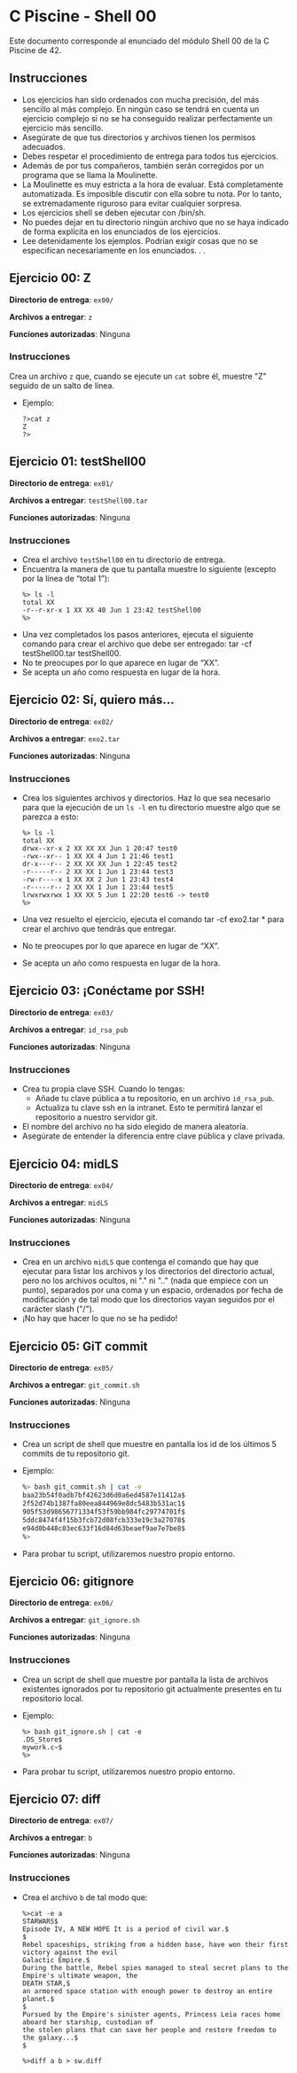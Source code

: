 # C Piscine - Shell 00

Este documento corresponde al enunciado del módulo Shell 00 de la C Piscine de 42.

## Instrucciones

- Los ejercicios han sido ordenados con mucha precisión, del más sencillo al más complejo. En ningún caso se tendrá en cuenta un ejercicio complejo si no se ha conseguido realizar perfectamente un ejercicio más sencillo.
- Asegúrate de que tus directorios y archivos tienen los permisos adecuados.
- Debes respetar el procedimiento de entrega para todos tus ejercicios.
- Además de por tus compañeros, también serán corregidos por un programa que se llama la Moulinette.
- La Moulinette es muy estricta a la hora de evaluar. Está completamente automatizada. Es imposible discutir con ella sobre tu nota. Por lo tanto, se extremadamente riguroso para evitar cualquier sorpresa.
- Los ejercicios shell se deben ejecutar con /bin/sh.
- No puedes dejar en tu directorio ningún archivo que no se haya indicado de forma explícita en los enunciados de los ejercicios.
- Lee detenidamente los ejemplos. Podrían exigir cosas que no se especifican necesariamente en los enunciados. . .

## Ejercicio 00: Z

**Directorio de entrega**: `ex00/`

**Archivos a entregar**: `z`

**Funciones autorizadas**: Ninguna

### Instrucciones
Crea un archivo `z` que, cuando se ejecute un `cat` sobre él, muestre "Z" seguido de un salto de línea.

- Ejemplo:
  
  ```
  ?>cat z
  Z
  ?>
  ```

## Ejercicio 01: testShell00

**Directorio de entrega**: `ex01/`

**Archivos a entregar**: `testShell00.tar`

**Funciones autorizadas**: Ninguna

### Instrucciones
- Crea el archivo `testShell00` en tu directorio de entrega.
- Encuentra la manera de que tu pantalla muestre lo siguiente (excepto por la línea de “total 1”):
  ```
  %> ls -l
  total XX
  -r--r-xr-x 1 XX XX 40 Jun 1 23:42 testShell00
  %>
  ```
- Una vez completados los pasos anteriores, ejecuta el siguiente comando para crear el archivo que debe ser entregado: tar -cf testShell00.tar testShell00.
- No te preocupes por lo que aparece en lugar de “XX”.
- Se acepta un año como respuesta en lugar de la hora.

## Ejercicio 02: Sí, quiero más...

**Directorio de entrega**: `ex02/`

**Archivos a entregar**: `exo2.tar`

**Funciones autorizadas**: Ninguna

### Instrucciones
- Crea los siguientes archivos y directorios. Haz lo que sea necesario para que la ejecución de un `ls -l` en tu directorio muestre algo que se parezca a esto:

  ```
  %> ls -l
  total XX
  drwx--xr-x 2 XX XX XX Jun 1 20:47 test0
  -rwx--xr-- 1 XX XX 4 Jun 1 21:46 test1
  dr-x---r-- 2 XX XX XX Jun 1 22:45 test2
  -r-----r-- 2 XX XX 1 Jun 1 23:44 test3
  -rw-r----x 1 XX XX 2 Jun 1 23:43 test4
  -r-----r-- 2 XX XX 1 Jun 1 23:44 test5
  lrwxrwxrwx 1 XX XX 5 Jun 1 22:20 test6 -> test0
  %>
  ```
- Una vez resuelto el ejercicio, ejecuta el comando tar -cf exo2.tar * para crear el archivo que tendrás que entregar.
- No te preocupes por lo que aparece en lugar de “XX”.
- Se acepta un año como respuesta en lugar de la hora.

## Ejercicio 03: ¡Conéctame por SSH!

**Directorio de entrega**: `ex03/`

**Archivos a entregar**: `id_rsa_pub`

**Funciones autorizadas**: Ninguna

### Instrucciones
- Crea tu propia clave SSH. Cuando lo tengas:
  - Añade tu clave pública a tu repositorio, en un archivo `id_rsa_pub`.
  - Actualiza tu clave ssh en la intranet. Esto te permitirá lanzar el repositorio a nuestro servidor git.
- El nombre del archivo no ha sido elegido de manera aleatoria.
- Asegúrate de entender la diferencia entre clave pública y clave privada.

## Ejercicio 04: midLS

**Directorio de entrega**: `ex04/`

**Archivos a entregar**: `midLS`

**Funciones autorizadas**: Ninguna

### Instrucciones
- Crea en un archivo `midLS` que contenga el comando que hay que ejecutar para listar los archivos y los directorios del directorio actual, pero no los archivos ocultos, ni "." ni ".." (nada que empiece con un punto), separados por una coma y un espacio, ordenados por fecha de modificación y de tal modo que los directorios vayan seguidos por el carácter slash ("/").
- ¡No hay que hacer lo que no se ha pedido!

## Ejercicio 05: GiT commit

**Directorio de entrega**: `ex05/`

**Archivos a entregar**: `git_commit.sh`

**Funciones autorizadas**: Ninguna

### Instrucciones
- Crea un script de shell que muestre en pantalla los id de los últimos 5 commits de tu repositorio git.
  
- Ejemplo:
  ```bash
  %> bash git_commit.sh | cat -e
  baa23b54f0adb7bf42623d6d0a6ed4587e11412a$
  2f52d74b1387fa80eea844969e8dc5483b531ac1$
  905f53d98656771334f53f59bb984fc29774701f$
  5ddc8474f4f15b3fcb72d08fcb333e19c3a27078$
  e94d0b448c03ec633f16d84d63beaef9ae7e7be8$
  %>
  ```
- Para probar tu script, utilizaremos nuestro propio entorno.

## Ejercicio 06: gitignore

**Directorio de entrega**: `ex06/`

**Archivos a entregar**: `git_ignore.sh`

**Funciones autorizadas**: Ninguna

### Instrucciones
- Crea un script de shell que muestre por pantalla la lista de archivos existentes ignorados por tu repositorio git actualmente presentes en tu repositorio local.

- Ejemplo:
  ```
  %> bash git_ignore.sh | cat -e
  .DS_Store$
  mywork.c~$
  %>
  ```

- Para probar tu script, utilizaremos nuestro propio entorno.

## Ejercicio 07: diff

**Directorio de entrega**: `ex07/`

**Archivos a entregar**: `b`

**Funciones autorizadas**: Ninguna

### Instrucciones
- Crea el archivo `b` de tal modo que:
  ```
  %>cat -e a
  STARWARS$
  Episode IV, A NEW HOPE It is a period of civil war.$
  $
  Rebel spaceships, striking from a hidden base, have won their first victory against the evil
  Galactic Empire.$
  During the battle, Rebel spies managed to steal secret plans to the Empire's ultimate weapon, the
  DEATH STAR,$
  an armored space station with enough power to destroy an entire planet.$
  $
  Pursued by the Empire's sinister agents, Princess Leia races home aboard her starship, custodian of
  the stolen plans that can save her people and restore freedom to the galaxy...$
  $
  ```

  ```
  %>diff a b > sw.diff
  ```
